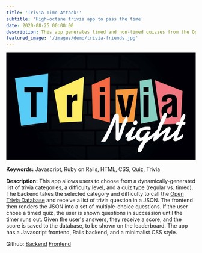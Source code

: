 ```yaml
---
title: 'Trivia Time Attack!'
subtitle: 'High-octane trivia app to pass the time'
date: 2020-08-25 00:00:00
description: This app generates timed and non-timed quizzes from the Open Trivia Api, and logs scores to a leaderboard.
featured_image: '/images/demo/trivia-friends.jpg'
---
```


![](/images/demo/trivia_banner.jpg)

<strong>Keywords:</strong> Javascript, Ruby on Rails, HTML, CSS, Quiz, Trivia

<strong>Description:</strong> This app allows users to choose from a dynamically-generated list of trivia categories, a difficulty level, and a quiz type (regular vs. timed). The backend takes the selected category and difficulty to call the <a href= "https://opentdb.com/">Open Trivia Database</a> and receive a list of trivia question in a JSON. The frontend then renders the JSON into a set of multiple-choice questions. If the user chose a timed quiz, the user is shown questions in succession until the timer runs out. Given the user's answers, they receive a score, and the score is saved to the database, to be shown on the leaderboard. The app has a Javascript frontend, Rails backend, and a minimalist CSS style.

Github:
<a href= "https://github.com/Jeff-Adler/mod-3-project-backend">Backend</a>
<a href= "https://github.com/Jeff-Adler/mod-3-project-trivia-app">Frontend</a>